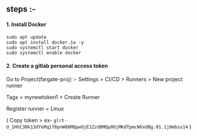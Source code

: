 ## steps :-


#### 1. Install Docker

```
sudo apt update
sudo apt install docker.io -y
sudo systemctl start docker
sudo systemctl enable docker
```

#### 2. Create a gitlab personal access token

Go to Project(fargate-proj) :- Settings > CI/CD > Runners > New project runner

Tags = mynewtoken1  >  Create Runner

Register runner = Linux

( Copy token > ex- `glrt-U_1HhC3Nk13dYeMq1f8pnW86MQpwOjE1Zzd0MQp0OjMKdTpmcWVxOBg.01.1j0mbss14` )
